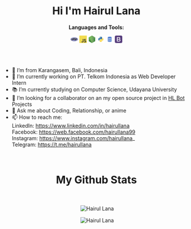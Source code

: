 <div align="center">
  <h1>Hi I'm Hairul Lana</h1>
  <b>Languages and Tools:</b>
  <br/>
  <p>
    <code><img height="20" src="https://raw.githubusercontent.com/github/explore/80688e429a7d4ef2fca1e82350fe8e3517d3494d/topics/php/php.png"></code>
    <code><img height="20" src="https://raw.githubusercontent.com/github/explore/80688e429a7d4ef2fca1e82350fe8e3517d3494d/topics/javascript/javascript.png"></code>
    <code><img height="20" src="https://raw.githubusercontent.com/github/explore/80688e429a7d4ef2fca1e82350fe8e3517d3494d/topics/nodejs/nodejs.png"></code>
    <code><img height="20" src="https://raw.githubusercontent.com/github/explore/80688e429a7d4ef2fca1e82350fe8e3517d3494d/topics/python/python.png"></code>
    <code><img height="20" src="https://raw.githubusercontent.com/github/explore/80688e429a7d4ef2fca1e82350fe8e3517d3494d/topics/sql/sql.png"></code>
    <code><img height="20" src="https://raw.githubusercontent.com/github/explore/80688e429a7d4ef2fca1e82350fe8e3517d3494d/topics/bootstrap/bootstrap.png"></code>
  </p>
  <br/>
  <br/>
</div>

- 📍 I’m from Karangasem, Bali, Indonesia
- 🔭 I’m currently working on PT. Telkom Indonesia as Web Developer Intern
- 📚 I’m currently studying on Computer Science, Udayana University
- 👯 I’m looking for a collaborator on an my open source project in [HL Bot](https://github.com/hairullana/hl-bot) Projects
- 💬 Ask me about Coding, Relationship, or anime
- 📫 How to reach me: <br />
  LinkedIn: https://www.linkedin.com/in/hairullana <br />
  Facebook: https://web.facebook.com/hairullana99 <br />
  Instagram: https://www.instagram.com/hairullana_ <br />
  Telegram: https://t.me/hairullana <br />

<br/>
<div align="center">
  <h1>My Github Stats</h1>
    <br/>
</div>
<div align="center">
<p>&nbsp;<img align="center" src="https://github-readme-stats.vercel.app/api?username=hairullana&show_icons=true&theme=nightowl" alt="Hairul Lana" /></p>
<p>&nbsp;<img align="center" src="https://github-profile-summary-cards.vercel.app/api/cards/profile-details?username=hairullana&theme=monokai" alt="Hairul Lana"/></p></a><br>
